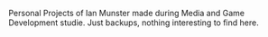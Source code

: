 Personal Projects of Ian Munster made during Media and Game Development studie.
Just backups, nothing interesting to find here.